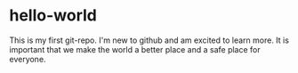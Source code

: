 hello-world
===========

This is my first git-repo. I'm new to github and am excited to learn more. 
It is important that we make the world a better place and a safe place for everyone.
